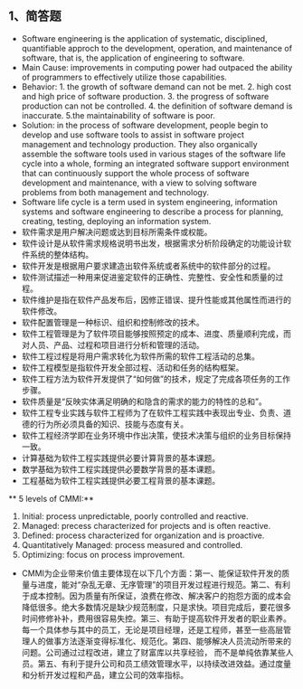 ## 1、简答题
* Software engineering is the application of systematic, disciplined, quantifiable approch to the development, operation, and maintenance of software, that is, the application of engineering to software.
* Main Cause: improvements in computing power had outpaced the ability of programmers to effectively utilize those capabilities.
* Behavior: 1. the growth of software demand can not be met. 2. high cost and high price of software production. 3. the progress of software production can not be controlled. 4. the definition of software demand is inaccurate. 5.the maintainability of software is poor.
* Solution: in the process of software development, people begin to develop and use software tools to assist in software project management and technology production. They also organically assemble the software tools used in various stages of the software life cycle into a whole, forming an integrated software support environment that can continuously support the whole process of software development and maintenance, with a view to solving software problems from both management and technology.
* Software life cycle is a term used in system engineering, information systems and software engineering to describe a process for planning, creating, testing, deploying an information system.
* 软件需求是用户解决问题或达到目标所需条件或权能。
* 软件设计是从软件需求规格说明书出发，根据需求分析阶段确定的功能设计软件系统的整体结构。
* 软件开发是根据用户要求建造出软件系统或者系统中的软件部分的过程。
* 软件测试描述一种用来促进鉴定软件的正确性、完整性、安全性和质量的过程。
* 软件维护是指在软件产品发布后，因修正错误、提升性能或其他属性而进行的软件修改。
* 软件配置管理是一种标识、组织和控制修改的技术。
* 软件工程管理是为了软件项目能够按照预定的成本、进度、质量顺利完成，而对人员、产品、过程和项目进行分析和管理的活动。
* 软件工程过程是将用户需求转化为软件所需的软件工程活动的总集。
* 软件工程模型是指软件开发全部过程、活动和任务的结构框架。
* 软件工程方法为软件开发提供了“如何做”的技术，规定了完成各项任务的工作步骤。
* 软件质量是“反映实体满足明确的和隐含的需求的能力的特性的总和”。
* 软件工程专业实践与软件工程师为了在软件工程实践中表现出专业、负责、道德的行为所必须具备的知识、技能与态度有关。
* 软件工程经济学即在业务环境中作出决策，使技术决策与组织的业务目标保持一致。
* 计算基础为软件工程实践提供必要计算背景的基本课题。
* 数学基础为软件工程实践提供必要数学背景的基本课题。
* 工程基础为软件工程实践提供必要工程背景的基本课题。

 ** 5 levels of CMMI:**
1. Initial:  process unpredictable, poorly controlled and reactive.
2. Managed: precess characterized for projects and is often reactive.
3. Defined: process characterized for organization and is proactive.
4. Quantitatively Managed: process measured and controlled.
5. Optimizing: focus on process improvement.

* CMMI为企业带来价值主要体现在以下几个方面：第一、能保证软件开发的质量与进度，能对“杂乱无章、无序管理”的项目开发过程进行规范。第二、有利于成本控制。因为质量有所保证，浪费在修改、解决客户的抱怨方面的成本会降低很多。绝大多数情况是缺少规范制度，只是求快。项目完成后，要花很多时间修修补补，费用很容易失控。第三、有助于提高软件开发者的职业素养。每一个具体参与其中的员工，无论是项目经理，还是工程师，甚至一些高层管理人的做事方法逐渐变得标准化、规范化。第四、能够解决人员流动所带来的问题。公司通过过程改进，建立了财富库以共享经验， 而不是单纯依靠某些人员。第五、有利于提升公司和员工绩效管理水平，以持续改进效益。通过度量和分析开发过程和产品，建立公司的效率指标。



